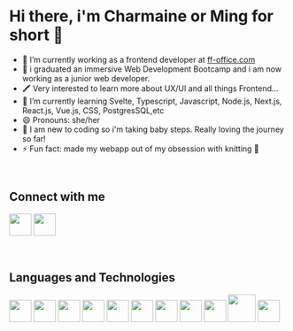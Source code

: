 # Hi there, i'm Charmaine or Ming for short 👋




- 🔭 I’m currently working as a frontend developer at <a href="https://ff-office.com/">ff-office.com</a>
- 🚀 i graduated an immersive Web Development Bootcamp and i am now working as a junior web developer. 
- 🖍 Very interested to learn more about UX/UI and all things Frontend...
- 🌱 I’m currently learning Svelte, Typescript, Javascript, Node.js, Next.js, React.js, Vue.js, CSS, PostgresSQL,etc
- 😄 Pronouns: she/her
- 🐢 I am new to coding so i'm taking baby steps. Really loving the journey so far!
- ⚡ Fun fact: made my webapp out of my obsession with knitting 🧶

<br/>


## Connect with me

<a href='https://www.linkedin.com/in/minggarcia/'><img src='https://user-images.githubusercontent.com/94932856/161560901-30ca44d1-4910-4930-9bb0-3b1c147b265f.png' widht=40px height=40px/></a> <a href='https://www.instagram.com/minggarcia/'><img src='https://user-images.githubusercontent.com/94932856/161562698-9bc7cc89-333f-4f50-bfe3-8af0f4b90e68.png' widht=40px height=40px ></a>

<br/>

## Languages and Technologies
<a href='https://www.w3.org/html'/><img src='https://user-images.githubusercontent.com/94932856/161564138-5a303b12-01a9-4ed1-81c9-bc8abd7a96f0.png'
widht=40px height=40px/></a>
<a href='https://www.w3schools.com/css/'><img widht=40px height=40px src='https://user-images.githubusercontent.com/94932856/161564838-485391b0-0413-4e96-8cc3-1f660024c08d.png'/></a>
<a href='https://www.javascript.com/'><img src='https://user-images.githubusercontent.com/94932856/161566766-c28c2a1a-a21f-45c4-b57f-bef0ddab3257.png' widht=40px height=40px /></a>
<a href='https://www.typescriptlang.org/
'><img src='https://user-images.githubusercontent.com/94932856/161567971-f25b5823-72bd-43c2-b4bf-39d114e2fb5b.png' widht=40px height=40px /></a>
<a href='https://reactjs.org/'><img src='https://user-images.githubusercontent.com/94932856/161565417-dd06c070-eb08-4ce4-a9ed-fd411fda8083.png' widht=40px height=40px /></a>
<a href='https://nextjs.org/'><img src='https://user-images.githubusercontent.com/94932856/161567367-9d7abe9d-6cd0-43a2-b238-ccac5abcbb2a.png' widht=40px height=40px /></a>
<a href='https://nodejs.org/en/'><img src='https://user-images.githubusercontent.com/94932856/161568873-76bd256a-6752-4e46-a59b-01e90ab6a835.png' widht=40px height=40px /></a>
<a href='https://www.postgresql.org/'><img src='https://user-images.githubusercontent.com/94932856/161568877-760125aa-a3af-4239-a71c-84565fc9810f.png' widht=40px height=40px /></a>
<a href='https://www.figma.com/'><img src='https://user-images.githubusercontent.com/94932856/161569693-ebbe1f49-d0ac-44bd-a948-55848329a18f.png' widht=40px height=40px /></a>
<a href=https://dashboard.heroku.com/><img src='https://user-images.githubusercontent.com/94932856/161570038-1a22aa44-8fab-43cd-a86b-0e2776a03296.png' widht=50px height=50px /></a>
<a href='https://cloudinary.com/'><img src='https://user-images.githubusercontent.com/94932856/161570376-c3178b4d-922e-4932-a13a-6f2e80ceb0f1.png'
widht=40px height=40px /></a>

